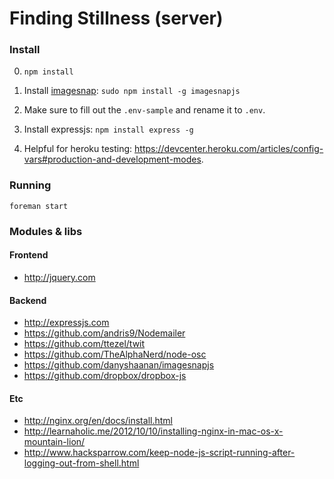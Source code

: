 # Finding Stillness (server)

### Install
0. `npm install`

1. Install [imagesnap](https://github.com/danyshaanan/imagesnapjs):
  `sudo npm install -g imagesnapjs`
  
2. Make sure to fill out the `.env-sample` and rename it to `.env`.

3. Install expressjs:
  `npm install express -g`

4. Helpful for heroku testing: https://devcenter.heroku.com/articles/config-vars#production-and-development-modes.

### Running

`foreman start`


### Modules & libs

#### Frontend
* http://jquery.com

#### Backend
* http://expressjs.com
* https://github.com/andris9/Nodemailer
* https://github.com/ttezel/twit
* https://github.com/TheAlphaNerd/node-osc
* https://github.com/danyshaanan/imagesnapjs
* https://github.com/dropbox/dropbox-js

#### Etc
* http://nginx.org/en/docs/install.html
* http://learnaholic.me/2012/10/10/installing-nginx-in-mac-os-x-mountain-lion/
* http://www.hacksparrow.com/keep-node-js-script-running-after-logging-out-from-shell.html